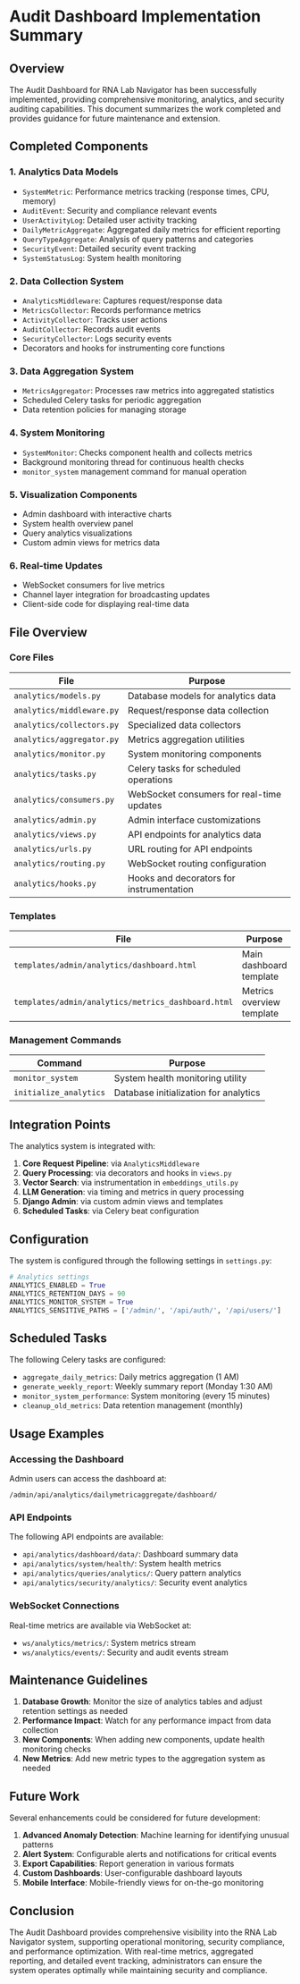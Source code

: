 # Audit Dashboard Implementation Summary

## Overview

The Audit Dashboard for RNA Lab Navigator has been successfully implemented, providing comprehensive monitoring, analytics, and security auditing capabilities. This document summarizes the work completed and provides guidance for future maintenance and extension.

## Completed Components

### 1. Analytics Data Models

- `SystemMetric`: Performance metrics tracking (response times, CPU, memory)
- `AuditEvent`: Security and compliance relevant events
- `UserActivityLog`: Detailed user activity tracking
- `DailyMetricAggregate`: Aggregated daily metrics for efficient reporting
- `QueryTypeAggregate`: Analysis of query patterns and categories
- `SecurityEvent`: Detailed security event tracking
- `SystemStatusLog`: System health monitoring

### 2. Data Collection System

- `AnalyticsMiddleware`: Captures request/response data
- `MetricsCollector`: Records performance metrics
- `ActivityCollector`: Tracks user actions
- `AuditCollector`: Records audit events
- `SecurityCollector`: Logs security events
- Decorators and hooks for instrumenting core functions

### 3. Data Aggregation System

- `MetricsAggregator`: Processes raw metrics into aggregated statistics
- Scheduled Celery tasks for periodic aggregation
- Data retention policies for managing storage

### 4. System Monitoring

- `SystemMonitor`: Checks component health and collects metrics
- Background monitoring thread for continuous health checks
- `monitor_system` management command for manual operation

### 5. Visualization Components

- Admin dashboard with interactive charts
- System health overview panel
- Query analytics visualizations
- Custom admin views for metrics data

### 6. Real-time Updates

- WebSocket consumers for live metrics
- Channel layer integration for broadcasting updates
- Client-side code for displaying real-time data

## File Overview

### Core Files

| File                           | Purpose                                       |
|--------------------------------|-----------------------------------------------|
| `analytics/models.py`          | Database models for analytics data            |
| `analytics/middleware.py`      | Request/response data collection              |
| `analytics/collectors.py`      | Specialized data collectors                   |
| `analytics/aggregator.py`      | Metrics aggregation utilities                 |
| `analytics/monitor.py`         | System monitoring components                  |
| `analytics/tasks.py`           | Celery tasks for scheduled operations         |
| `analytics/consumers.py`       | WebSocket consumers for real-time updates     |
| `analytics/admin.py`           | Admin interface customizations                |
| `analytics/views.py`           | API endpoints for analytics data              |
| `analytics/urls.py`            | URL routing for API endpoints                 |
| `analytics/routing.py`         | WebSocket routing configuration               |
| `analytics/hooks.py`           | Hooks and decorators for instrumentation      |

### Templates

| File                                       | Purpose                                  |
|--------------------------------------------|------------------------------------------|
| `templates/admin/analytics/dashboard.html` | Main dashboard template                  |
| `templates/admin/analytics/metrics_dashboard.html` | Metrics overview template        |

### Management Commands

| Command                        | Purpose                                       |
|--------------------------------|-----------------------------------------------|
| `monitor_system`               | System health monitoring utility              |
| `initialize_analytics`         | Database initialization for analytics         |

## Integration Points

The analytics system is integrated with:

1. **Core Request Pipeline**: via `AnalyticsMiddleware`
2. **Query Processing**: via decorators and hooks in `views.py`
3. **Vector Search**: via instrumentation in `embeddings_utils.py`
4. **LLM Generation**: via timing and metrics in query processing
5. **Django Admin**: via custom admin views and templates
6. **Scheduled Tasks**: via Celery beat configuration

## Configuration

The system is configured through the following settings in `settings.py`:

```python
# Analytics settings
ANALYTICS_ENABLED = True
ANALYTICS_RETENTION_DAYS = 90
ANALYTICS_MONITOR_SYSTEM = True
ANALYTICS_SENSITIVE_PATHS = ['/admin/', '/api/auth/', '/api/users/']
```

## Scheduled Tasks

The following Celery tasks are configured:

- `aggregate_daily_metrics`: Daily metrics aggregation (1 AM)
- `generate_weekly_report`: Weekly summary report (Monday 1:30 AM)
- `monitor_system_performance`: System monitoring (every 15 minutes)
- `cleanup_old_metrics`: Data retention management (monthly)

## Usage Examples

### Accessing the Dashboard

Admin users can access the dashboard at:
```
/admin/api/analytics/dailymetricaggregate/dashboard/
```

### API Endpoints

The following API endpoints are available:

- `api/analytics/dashboard/data/`: Dashboard summary data
- `api/analytics/system/health/`: System health metrics
- `api/analytics/queries/analytics/`: Query pattern analytics
- `api/analytics/security/analytics/`: Security event analytics

### WebSocket Connections

Real-time metrics are available via WebSocket at:

- `ws/analytics/metrics/`: System metrics stream
- `ws/analytics/events/`: Security and audit events stream

## Maintenance Guidelines

1. **Database Growth**: Monitor the size of analytics tables and adjust retention settings as needed
2. **Performance Impact**: Watch for any performance impact from data collection
3. **New Components**: When adding new components, update health monitoring checks
4. **New Metrics**: Add new metric types to the aggregation system as needed

## Future Work

Several enhancements could be considered for future development:

1. **Advanced Anomaly Detection**: Machine learning for identifying unusual patterns
2. **Alert System**: Configurable alerts and notifications for critical events
3. **Export Capabilities**: Report generation in various formats
4. **Custom Dashboards**: User-configurable dashboard layouts
5. **Mobile Interface**: Mobile-friendly views for on-the-go monitoring

## Conclusion

The Audit Dashboard provides comprehensive visibility into the RNA Lab Navigator system, supporting operational monitoring, security compliance, and performance optimization. With real-time metrics, aggregated reporting, and detailed event tracking, administrators can ensure the system operates optimally while maintaining security and compliance.